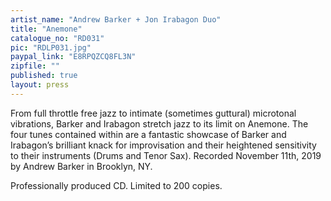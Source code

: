 ```yaml
---
artist_name: "Andrew Barker + Jon Irabagon Duo"
title: "Anemone"
catalogue_no: "RD031"
pic: "RDLP031.jpg"
paypal_link: "E8RPQZCQ8FL3N"
zipfile: ""
published: true
layout: press
---
```

From full throttle free jazz to intimate (sometimes guttural) microtonal vibrations, Barker and Irabagon stretch jazz to its limit on Anemone. The four tunes contained within are a fantastic showcase of Barker and Irabagon’s brilliant knack for improvisation and their heightened sensitivity to their instruments (Drums and Tenor Sax). Recorded November 11th, 2019 by Andrew Barker in Brooklyn, NY.

Professionally produced CD. Limited to 200 copies.
